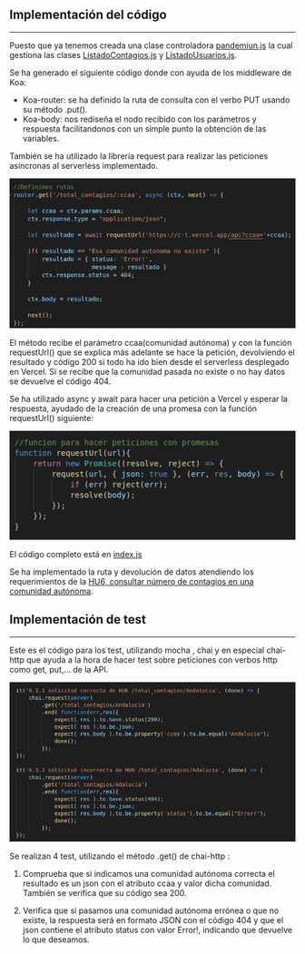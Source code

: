 ## Implementación del código
---
 
Puesto que ya tenemos creada una clase controladora [pandemiun.js](../src/class/pandemium.js) la cual gestiona las clases [ListadoContagios.js](../src/class/ListadoContagios.js) y [ListadoUsuarios.js](../src/class/ListadoUsuarios.js).
 
Se ha generado el siguiente código donde con ayuda de los middleware de Koa:
- Koa-router: se ha definido la ruta de consulta con el verbo PUT usando su método .put().
- Koa-body: nos rediseña el nodo recibido con los parámetros y respuesta facilitandonos con un simple punto la obtención de las variables.
 
También se ha utilizado la librería request para realizar las peticiones asíncronas al serverless implementado.
 
![codigo ruta](img/hito6/h6_1.png)

El método recibe el parámetro ccaa(comunidad autónoma) y con la función requestUrl() que se explica más adelante se hace la petición, devolviendo el resultado y código 200 si todo ha ido bien desde el serverless desplegado en Vercel. Si se recibe que la comunidad pasada no existe o no hay datos se devuelve el código 404.
 
Se ha utilizado async y await para hacer una petición a Vercel y esperar la respuesta, ayudado de la creación de una promesa con la función requestUrl() siguiente:
 
![promesa](img/hito6/h6_2.png)
 
El código completo está en [index.js](../src/index.js)

Se ha implementado la ruta y devolución de datos atendiendo los requerimientos de la [HU6, consultar número de contagios en una comunidad autónoma](https://github.com/DanielRuizMed/PAndemium/issues/83).

## Implementación de test
---
 
Este es el código para los test, utilizando mocha , chai y en especial chai-http que ayuda a la hora de hacer test sobre peticiones con verbos http como get, put,... de la API.
 
![codigo test](img/hito6/h6_3.png)
 
Se realizan 4 test, utilizando el método .get() de chai-http :
 
1. Comprueba que si indicamos una comunidad autónoma correcta el resultado es un json con el atributo ccaa y valor dicha comunidad. También se verifica que su código sea 200.
 
2. Verifica que si pasamos una comunidad autónoma errónea o que no existe, la respuesta será en formato JSON con el código 404 y que el json contiene el atributo status con valor Error!, indicando que devuelve lo que deseamos.